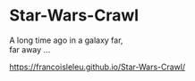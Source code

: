 # Star-Wars-Crawl


A long time ago in a galaxy far,  
far away ...

https://francoisleleu.github.io/Star-Wars-Crawl/
